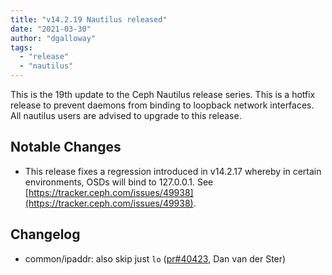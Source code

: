 ```yaml
---
title: "v14.2.19 Nautilus released"
date: "2021-03-30"
author: "dgalloway"
tags:
  - "release"
  - "nautilus"
---
```


This is the 19th update to the Ceph Nautilus release series. This is a hotfix release to prevent daemons from binding to loopback network interfaces. All nautilus users are advised to upgrade to this release.

## Notable Changes

- This release fixes a regression introduced in v14.2.17 whereby in certain environments, OSDs will bind to 127.0.0.1. See [https://tracker.ceph.com/issues/49938](https://tracker.ceph.com/issues/49938).
    

## Changelog

- common/ipaddr: also skip just `lo` ([pr#40423](https://github.com/ceph/ceph/pull/40423), Dan van der Ster)
